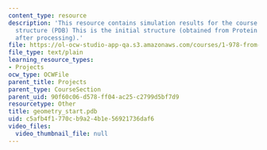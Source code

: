 ```yaml
---
content_type: resource
description: 'This resource contains simulation results for the course projects: Initial
  structure (PDB) This is the initial structure (obtained from Protein Data Bank;
  after processing).'
file: https://ol-ocw-studio-app-qa.s3.amazonaws.com/courses/1-978-from-nano-to-macro-introduction-to-atomistic-modeling-techniques-january-iap-2007/c5afb4f1770cb9a24b1e56921736daf6_geometry_start.pdb
file_type: text/plain
learning_resource_types:
- Projects
ocw_type: OCWFile
parent_title: Projects
parent_type: CourseSection
parent_uid: 90f60c06-d578-ff04-ac25-c2799d5bf7d9
resourcetype: Other
title: geometry_start.pdb
uid: c5afb4f1-770c-b9a2-4b1e-56921736daf6
video_files:
  video_thumbnail_file: null
---
```

